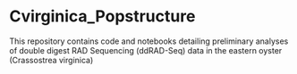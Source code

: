 # Cvirginica_Popstructure
This repository contains code and notebooks detailing preliminary analyses of double digest RAD Sequencing (ddRAD-Seq) data in the eastern oyster (Crassostrea virginica)
